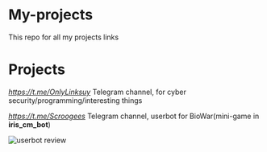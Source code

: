 # My-projects
This repo for all my projects links

# Projects

*https://t.me/OnlyLinksuy* Telegram channel, for cyber security/programming/interesting things

*https://t.me/Scroogees* Telegram channel, userbot for BioWar(mini-game in **iris_cm_bot**)

![userbot review](https://github.com/SkrudjReal/My-projects/assets/76687908/25547fec-f1f5-4b99-8c03-8ab4676f51e7)


